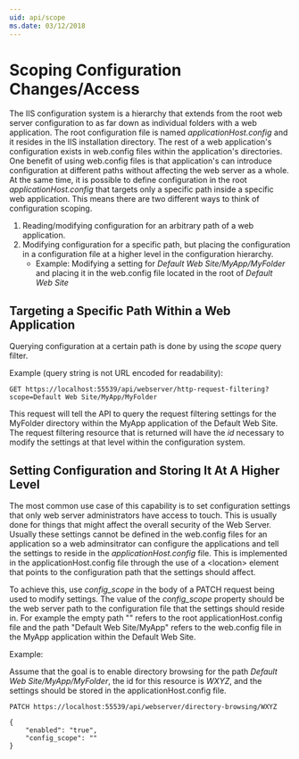 ```yaml
---
uid: api/scope
ms.date: 03/12/2018
---
```


# Scoping Configuration Changes/Access

The IIS configuration system is a hierarchy that extends from the root web server configuration to as far down as individual folders with a web application. The root configuration file is named _applicationHost.config_ and it resides in the IIS installation directory. The rest of a web application's configuration exists in web.config files within the application's directories. One benefit of using web.config files is that application's can introduce configuration at different paths without affecting the web server as a whole. At the same time, it is possible to define configuration in the root _applicationHost.config_ that targets only a specific path inside a specific web application. This means there are two different ways to think of configuration scoping.

1. Reading/modifying configuration for an arbitrary path of a web application.
2. Modifying configuration for a specific path, but placing the configuration in a configuration file at a higher level in the configuration hierarchy.
   * Example: Modifying a setting for *Default Web Site/MyApp/MyFolder* and placing it in the web.config file located in the root of *Default Web Site*

## Targeting a Specific Path Within a Web Application

Querying configuration at a certain path is done by using the *scope* query filter.

Example (query string is not URL encoded for readability):

```
GET https://localhost:55539/api/webserver/http-request-filtering?scope=Default Web Site/MyApp/MyFolder
```

This request will tell the API to query the request filtering settings for the MyFolder directory within the MyApp application of the Default Web Site. The request filtering resource that is returned will have the *id* necessary to modify the settings at that level within the configuration system.

## Setting Configuration and Storing It At A Higher Level

The most common use case of this capability is to set configuration settings that only web server administrators have access to touch. This is usually done for things that might affect the overall security of the Web Server. Usually these settings cannot be defined in the web.config files for an application so a web adminsitrator can configure the applications and tell the settings to reside in the _applicationHost.config_ file. This is implemented in the applicationHost.config file through the use of a \<location\> element that points to the configuration path that the settings should affect.

To achieve this, use *config_scope* in the body of a PATCH request being used to modify settings. The value of the *config_scope* property should be the web server path to the configuration file that the settings should reside in. For example the empty path "" refers to the root applicationHost.config file and the path "Default Web Site/MyApp" refers to the web.config file in the MyApp application within the Default Web Site.

Example:

Assume that the goal is to enable directory browsing for the path *Default Web Site/MyApp/MyFolder*, the id for this resource is *WXYZ*, and the settings should be stored in the applicationHost.config file.

```
PATCH https://localhost:55539/api/webserver/directory-browsing/WXYZ

{
    "enabled": "true",
    "config_scope": ""
}
```
